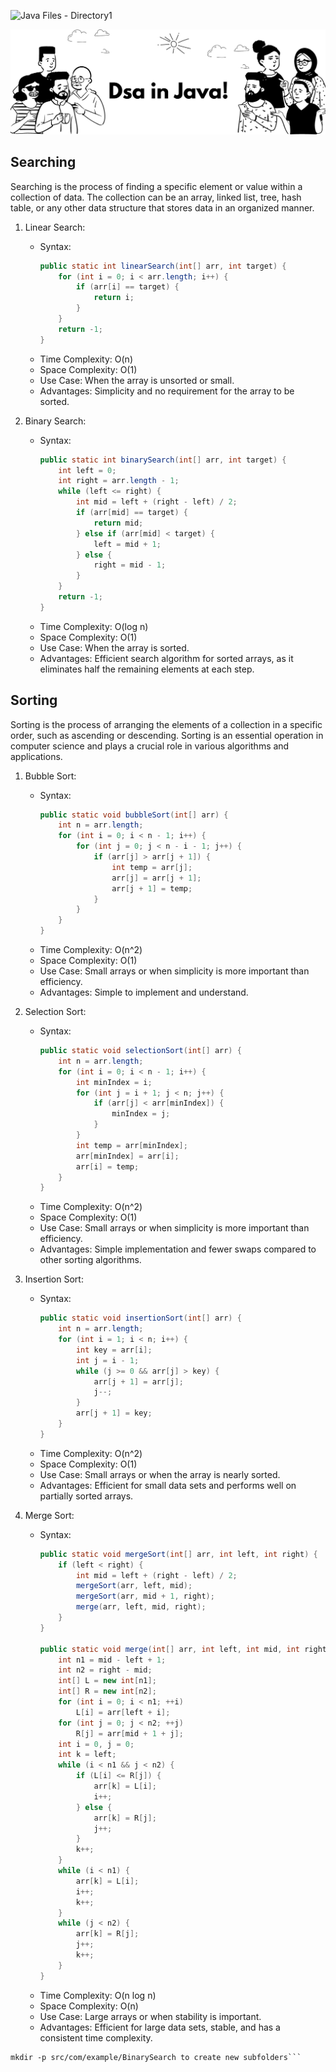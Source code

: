 ![Java Files - Directory1](https://img.shields.io/github/directory-file-count/prasanna-muppidwar/DSA-in-JAVA/src/com/example/directory1?label=Directory1%20Java%20Files&color=blue)


![Banner](https://github.com/prasanna-muppidwar/DSA-in-JAVA/blob/main/Java%20Github%20Banner.png)
## Searching 
Searching is the process of finding a specific element or value within a collection of data. The collection can be an array, linked list, tree, hash table, or any other data structure that stores data in an organized manner.
1. Linear Search:
   - Syntax: 
     ```java
     public static int linearSearch(int[] arr, int target) {
         for (int i = 0; i < arr.length; i++) {
             if (arr[i] == target) {
                 return i;
             }
         }
         return -1;
     }
     ```
   - Time Complexity: O(n)
   - Space Complexity: O(1)
   - Use Case: When the array is unsorted or small.
   - Advantages: Simplicity and no requirement for the array to be sorted.

2. Binary Search:
   - Syntax:
     ```java
     public static int binarySearch(int[] arr, int target) {
         int left = 0;
         int right = arr.length - 1;
         while (left <= right) {
             int mid = left + (right - left) / 2;
             if (arr[mid] == target) {
                 return mid;
             } else if (arr[mid] < target) {
                 left = mid + 1;
             } else {
                 right = mid - 1;
             }
         }
         return -1;
     }
     ```
   - Time Complexity: O(log n)
   - Space Complexity: O(1)
   - Use Case: When the array is sorted.
   - Advantages: Efficient search algorithm for sorted arrays, as it eliminates half the remaining elements at each step.


## Sorting
Sorting is the process of arranging the elements of a collection in a specific order, such as ascending or descending. Sorting is an essential operation in computer science and plays a crucial role in various algorithms and applications.
1. Bubble Sort:
   - Syntax:
     ```java
     public static void bubbleSort(int[] arr) {
         int n = arr.length;
         for (int i = 0; i < n - 1; i++) {
             for (int j = 0; j < n - i - 1; j++) {
                 if (arr[j] > arr[j + 1]) {
                     int temp = arr[j];
                     arr[j] = arr[j + 1];
                     arr[j + 1] = temp;
                 }
             }
         }
     }
     ```
   - Time Complexity: O(n^2)
   - Space Complexity: O(1)
   - Use Case: Small arrays or when simplicity is more important than efficiency.
   - Advantages: Simple to implement and understand.

2. Selection Sort:
   - Syntax:
     ```java
     public static void selectionSort(int[] arr) {
         int n = arr.length;
         for (int i = 0; i < n - 1; i++) {
             int minIndex = i;
             for (int j = i + 1; j < n; j++) {
                 if (arr[j] < arr[minIndex]) {
                     minIndex = j;
                 }
             }
             int temp = arr[minIndex];
             arr[minIndex] = arr[i];
             arr[i] = temp;
         }
     }
     ```
   - Time Complexity: O(n^2)
   - Space Complexity: O(1)
   - Use Case: Small arrays or when simplicity is more important than efficiency.
   - Advantages: Simple implementation and fewer swaps compared to other sorting algorithms.

3. Insertion Sort:
   - Syntax:
     ```java
     public static void insertionSort(int[] arr) {
         int n = arr.length;
         for (int i = 1; i < n; i++) {
             int key = arr[i];
             int j = i - 1;
             while (j >= 0 && arr[j] > key) {
                 arr[j + 1] = arr[j];
                 j--;
             }
             arr[j + 1] = key;
         }
     }
     ```
   - Time Complexity: O(n^2)
   - Space Complexity: O(1)
   - Use Case: Small arrays or when the array is nearly sorted.
   - Advantages: Efficient for small data sets and performs well on partially sorted arrays.

4. Merge Sort:
   - Syntax:
     ```java
     public static void mergeSort(int[] arr, int left, int right) {
         if (left < right) {
             int mid = left + (right - left) / 2;
             mergeSort(arr, left, mid);
             mergeSort(arr, mid + 1, right);
             merge(arr, left, mid, right);
         }
     }
     
     public static void merge(int[] arr, int left, int mid, int right) {
         int n1 = mid - left + 1;
         int n2 = right - mid;
         int[] L = new int[n1];
         int[] R = new int[n2];
         for (int i = 0; i < n1; ++i)
             L[i] = arr[left + i];
         for (int j = 0; j < n2; ++j)
             R[j] = arr[mid + 1 + j];
         int i = 0, j = 0;
         int k = left;
         while (i < n1 && j < n2) {
             if (L[i] <= R[j]) {
                 arr[k] = L[i];
                 i++;
             } else {
                 arr[k] = R[j];
                 j++;
             }
             k++;
         }
         while (i < n1) {
             arr[k] = L[i];
             i++;
             k++;
         }
         while (j < n2) {
             arr[k] = R[j];
             j++;
             k++;
         }
     }
     ```
   - Time Complexity: O(n log n)
   - Space Complexity: O(n)
   - Use Case: Large arrays or when stability is important.
   - Advantages: Efficient for large data sets, stable, and has a consistent time complexity.


```mkdir -p src/com/example/LinearSearch
mkdir -p src/com/example/BinarySearch to create new subfolders``` 
